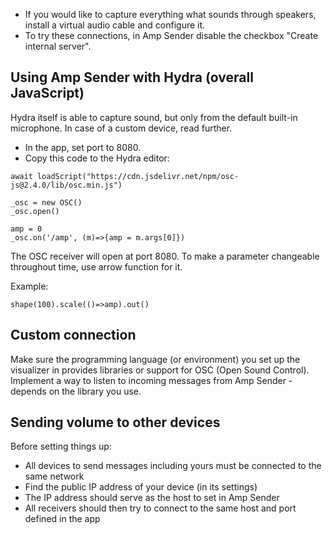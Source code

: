 - If you would like to capture everything what sounds through speakers, install a virtual audio cable and configure it.
- To try these connections, in Amp Sender disable the checkbox "Create internal server".

## Using Amp Sender with Hydra (overall JavaScript)
Hydra itself is able to capture sound, but only from the default built-in microphone. In case of a custom device, read further.

- In the app, set port to 8080.
- Copy this code to the Hydra editor:
```
await loadScript("https://cdn.jsdelivr.net/npm/osc-js@2.4.0/lib/osc.min.js")

_osc = new OSC()
_osc.open()

amp = 0
_osc.on('/amp', (m)=>{amp = m.args[0]})
```
The OSC receiver will open at port 8080. To make a parameter changeable throughout time, use arrow function for it.

Example:
```
shape(100).scale(()=>amp).out()
```
## Custom connection
Make sure the programming language (or environment) you set up the visualizer in provides libraries or support for OSC (Open Sound Control). Implement a way to listen to incoming messages from Amp Sender - depends on the library you use.
## Sending volume to other devices
Before setting things up:
- All devices to send messages including yours must be connected to the same network
- Find the public IP address of your device (in its settings)
- The IP address should serve as the host to set in Amp Sender
- All receivers should then try to connect to the same host and port defined in the app
